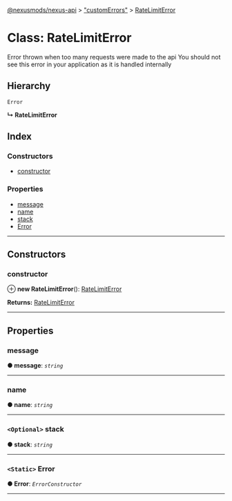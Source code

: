 [@nexusmods/nexus-api](../README.md) > ["customErrors"](../modules/_customerrors_.md) > [RateLimitError](../classes/_customerrors_.ratelimiterror.md)

# Class: RateLimitError

Error thrown when too many requests were made to the api You should not see this error in your application as it is handled internally

## Hierarchy

 `Error`

**↳ RateLimitError**

## Index

### Constructors

* [constructor](_customerrors_.ratelimiterror.md#constructor)

### Properties

* [message](_customerrors_.ratelimiterror.md#message)
* [name](_customerrors_.ratelimiterror.md#name)
* [stack](_customerrors_.ratelimiterror.md#stack)
* [Error](_customerrors_.ratelimiterror.md#error)

---

## Constructors

<a id="constructor"></a>

###  constructor

⊕ **new RateLimitError**(): [RateLimitError](_customerrors_.ratelimiterror.md)

**Returns:** [RateLimitError](_customerrors_.ratelimiterror.md)

___

## Properties

<a id="message"></a>

###  message

**● message**: *`string`*

___
<a id="name"></a>

###  name

**● name**: *`string`*

___
<a id="stack"></a>

### `<Optional>` stack

**● stack**: *`string`*

___
<a id="error"></a>

### `<Static>` Error

**● Error**: *`ErrorConstructor`*

___

